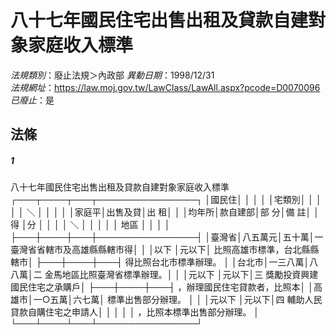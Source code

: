 # 八十七年國民住宅出售出租及貸款自建對象家庭收入標準

*法規類別*：廢止法規＞內政部
*異動日期*：1998/12/31  
*法規網址*：https://law.moj.gov.tw/LawClass/LawAll.aspx?pcode=D0070096
*已廢止*：是


## 法條
##### 1
八十七年國民住宅出售出租及貸款自建對象家庭收入標準
┌───┬────┬───┬────────────────┐
│國民住│        │      │                                │
│宅類別│        │      │                                │
│  ＼  │        │      │                                │
│家庭平│出售及貸│出  租│                                │
│均年所│款自建部│部  分│備                            註│
│得    │分      │      │                                │
│  ＼  │        │      │                                │
│ 地區 │        │      │                                │
├───┼────┼───┼────────────────┤
│臺灣省│八五萬元│五十萬│一  臺灣省省轄市及高雄縣縣轄市得│
│      │以下    │元以下│    比照高雄市標準，台北縣縣轄市│
├───┼────┼───┤    得比照台北市標準辦理。      │
│台北市│一三八萬│八八萬│二  金馬地區比照臺灣省標準辦理。│
│      │元以下  │元以下│三  獎勵投資興建國民住宅之承購戶│
├───┼────┼───┤    ，辦理國民住宅貸款者，比照本│
│高雄市│一○五萬│六七萬│    標準出售部分辦理。          │
│      │元以下  │元以下│四  輔助人民貸款自購住宅之申請人│
│      │        │      │    ，比照本標準出售部分辦理。  │
└───┴────┴───┴────────────────┘


